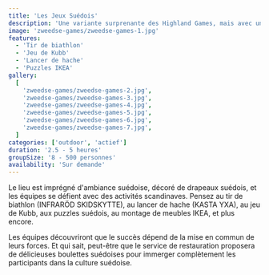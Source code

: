 ```yaml
---
title: 'Les Jeux Suédois'
description: 'Une variante surprenante des Highland Games, mais avec une touche suédoise.'
image: 'zweedse-games/zweedse-games-1.jpg'
features:
  - 'Tir de biathlon'
  - 'Jeu de Kubb'
  - 'Lancer de hache'
  - 'Puzzles IKEA'
gallery:
  [
    'zweedse-games/zweedse-games-2.jpg',
    'zweedse-games/zweedse-games-3.jpg',
    'zweedse-games/zweedse-games-4.jpg',
    'zweedse-games/zweedse-games-5.jpg',
    'zweedse-games/zweedse-games-6.jpg',
    'zweedse-games/zweedse-games-7.jpg',
  ]
categories: ['outdoor', 'actief']
duration: '2.5 - 5 heures'
groupSize: '8 - 500 personnes'
availability: 'Sur demande'
---
```


Le lieu est imprégné d'ambiance suédoise, décoré de drapeaux suédois, et les équipes se défient avec des activités scandinaves. Pensez au tir de biathlon (INFRARÖD SKIDSKYTTE), au lancer de hache (KASTA YXA), au jeu de Kubb, aux puzzles suédois, au montage de meubles IKEA, et plus encore.

Les équipes découvriront que le succès dépend de la mise en commun de leurs forces. Et qui sait, peut-être que le service de restauration proposera de délicieuses boulettes suédoises pour immerger complètement les participants dans la culture suédoise.
